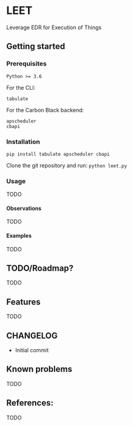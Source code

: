 # LEET
Leverage EDR for Execution of Things

## Getting started

### Prerequisites

```
Python >= 3.6
```

For the CLI:

```
tabulate
```

For the Carbon Black backend:

```
apscheduler
cbapi
```

### Installation

```
pip install tabulate apscheduler cbapi
```

Clone the git repository and run: `python leet.py`

### Usage

TODO

#### Observations

TODO

#### Examples

TODO

## TODO/Roadmap?

TODO

## Features

TODO

## CHANGELOG

- Initial commit

## Known problems

TODO

## References:

TODO
